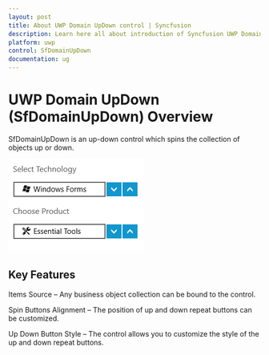 ```yaml
---
layout: post
title: About UWP Domain UpDown control | Syncfusion
description: Learn here all about introduction of Syncfusion UWP Domain UpDown (SfDomainUpDown) control, its elements and more.
platform: uwp
control: SfDomainUpDown
documentation: ug
---
```


# UWP Domain UpDown (SfDomainUpDown) Overview

SfDomainUpDown is an up-down control which spins the collection of objects up or down.



![Overview of SfDomainUpDown](Overview_images/Overview_img1.png)



## Key Features

Items Source – Any business object collection can be bound to the control.

Spin Buttons Alignment – The position of up and down repeat buttons can be customized.

Up Down Button Style – The control allows you to customize the style of the up and down repeat buttons.

